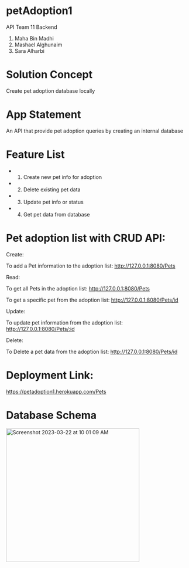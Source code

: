 # petAdoption1

API
Team 11 Backend
1. Maha Bin Madhi
2. Mashael Alghunaim
3. Sara Alharbi

# Solution Concept
Create pet adoption database locally

# App Statement
An API that provide pet adoption queries by creating an internal database

# Feature List
   * 1. Create new pet info for adoption
   * 2. Delete existing pet data
   * 3. Update pet info or status
   * 4. Get pet data from database


# Pet adoption list with CRUD API:

Create:

To add a Pet information to the adoption list:
http://127.0.0.1:8080/Pets

Read:

To get all Pets in the adoption list:
http://127.0.0.1:8080/Pets

To get a specific pet from the adoption list:
http://127.0.0.1:8080/Pets/id

Update:

To update pet information from the adoption list:
http://127.0.0.1:8080/Pets/:id

Delete:

To Delete a pet data from the adoption list:
http://127.0.0.1:8080/Pets/id

# Deployment Link: 
https://petadoption1.herokuapp.com/Pets

# Database Schema
<img width="364" alt="Screenshot 2023-03-22 at 10 01 09 AM" src="https://user-images.githubusercontent.com/47573391/226842006-eeec68bd-a2c4-433d-b17b-3031faa1cabd.png">


